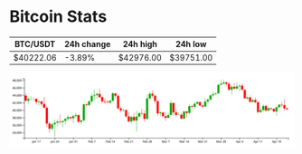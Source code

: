 # Bitcoin Stats

BTC/USDT|24h change|24h high|24h low|
|---|---|---|---|
|$40222.06|-3.89%|$42976.00|$39751.00|

<img src="./chart.svg">
